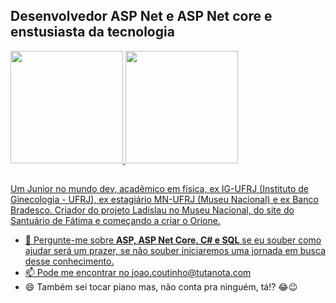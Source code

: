 ## Desenvolvedor ASP Net e ASP Net core e enstusiasta da tecnologia

<div>
  <a href="https://github.com/ordepoaoj">
  <img height="180em" src="https://github-readme-stats.vercel.app/api?username=ordepoaoj&show_icons=true&theme=dracula&include_all_commits=true&count_private=true"/>
  <img height="180em" src="https://github-readme-stats.vercel.app/api/top-langs/?username=ordepoaoj&layout=compact&langs_count=7&theme=dracula"/>
</div>

 ## 
  
Um Junior no mundo dev, acadêmico em física, ex IG-UFRJ (Instituto de Ginecologia - UFRJ), ex estagiário MN-UFRJ (Museu Nacional) e ex Banco Bradesco. 
Criador do projeto Ladislau no Museu Nacional, do site do Santuário de Fátima e começando a criar o Orione. 

- 💬 Pergunte-me sobre **ASP, ASP Net Core, C# e SQL** se eu souber como ajudar será um prazer, se não souber iniciaremos uma jornada em busca desse conhecimento.
- 📫 Pode me encontrar no joao.coutinho@tutanota.com
- 😄 Também sei tocar piano mas, não conta pra ninguém, tá!? 😂😉
<!--
**ordepoaoj/ordepoaoj** is a ✨ _special_ ✨ repository because its `README.md` (this file) appears on your GitHub profile.

Here are some ideas to get you started:

- 🌱 I’m currently learning 
- 👯 I’m looking to collaborate on ...
- 🤔 I’m looking for help with ...
- 💬 Ask me about ...
- 📫 How to reach me: ...
- 😄 Pronouns: ...
- ⚡ Fun fact: ...
-->
